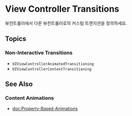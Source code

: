 # View Controller Transitions

뷰컨트롤러에서 다른 뷰컨트롤러로의 커스텀 트랜지션을 정의하세요.

## Topics

### Non-Interactive Transitions

- ``UIViewControllerAnimatedTransitioning``
- ``UIViewControllerContextTransitioning``

## See Also

### Content Animations

- <doc:Property-Based-Animations>
